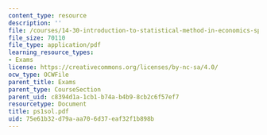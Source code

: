 ```yaml
---
content_type: resource
description: ''
file: /courses/14-30-introduction-to-statistical-method-in-economics-spring-2006/75e61b32d79aaa706d37eaf32f1b898b_ps1sol.pdf
file_size: 70110
file_type: application/pdf
learning_resource_types:
- Exams
license: https://creativecommons.org/licenses/by-nc-sa/4.0/
ocw_type: OCWFile
parent_title: Exams
parent_type: CourseSection
parent_uid: c8394d1a-1cb1-b74a-b4b9-8cb2c6f57ef7
resourcetype: Document
title: ps1sol.pdf
uid: 75e61b32-d79a-aa70-6d37-eaf32f1b898b
---
```

